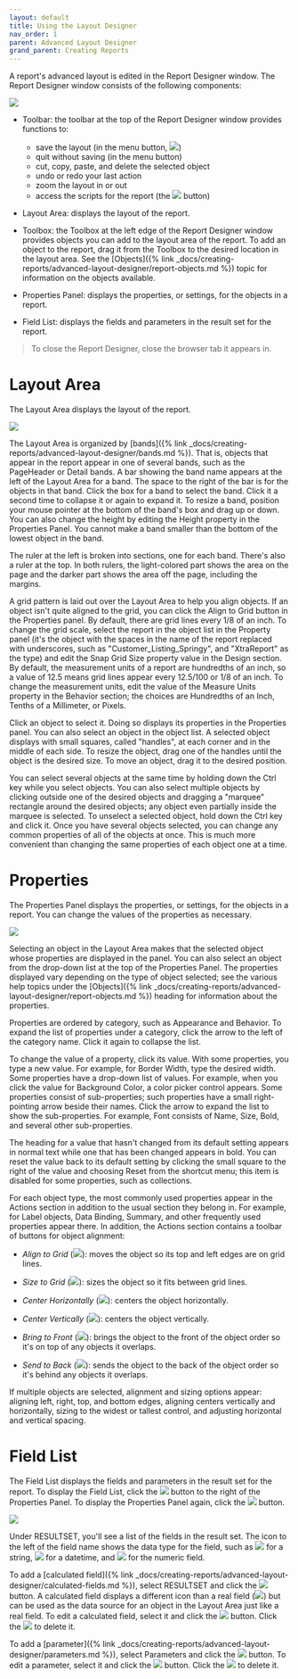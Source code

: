 ```yaml
---
layout: default
title: Using the Layout Designer
nav_order: 1
parent: Advanced Layout Designer
grand_parent: Creating Reports
---
```

A report's advanced layout is edited in the Report Designer window. The Report Designer window consists of the following components:

![](/assets/images/reportdesigner.png)

* Toolbar: the toolbar at the top of the Report Designer window provides functions to:

    * save the layout (in the menu button, ![](/assets/images/menubutton.png))
    * quit without saving (in the menu button)
    * cut, copy, paste, and delete the selected object
    * undo or redo your last action
    * zoom the layout in or out
    * access the scripts for the report (the ![](/assets/images/scriptsbutton.png) button)


* Layout Area: displays the layout of the report.

* Toolbox: the Toolbox at the left edge of the Report Designer window provides objects you can add to the layout area of the report. To add an object to the report, drag it from the Toolbox to the desired location in the layout area. See the [Objects]({% link _docs/creating-reports/advanced-layout-designer/report-objects.md %}) topic for information on the objects available.

* Properties Panel: displays the properties, or settings, for the objects in a report.

* Field List: displays the fields and parameters in the result set for the report.

> <span class="glyphicon glyphicon-info-sign" aria-hidden="true"></span> To close the Report Designer, close the browser tab it appears in.

# Layout Area
The Layout Area displays the layout of the report.

![](/assets/images/layoutareabrowser.png)

The Layout Area is organized by [bands]({% link _docs/creating-reports/advanced-layout-designer/bands.md %}). That is, objects that appear in the report appear in one of several bands, such as the PageHeader or Detail bands. A bar showing the band name appears at the left of the Layout Area for a band. The space to the right of the bar is for the objects in that band. Click the box for a band to select the band. Click it a second time to collapse it or again to expand it. To resize a band, position your mouse pointer at the bottom of the band's box and drag up or down. You can also change the height by editing the Height property in the Properties Panel. You cannot make a band smaller than the bottom of the lowest object in the band.

The ruler at the left is broken into sections, one for each band. There's also a ruler at the top. In both rulers, the light-colored part shows the area on the page and the darker part shows the area off the page, including the margins.

A grid pattern is laid out over the Layout Area to help you align objects. If an object isn't quite aligned to the grid, you can click the Align to Grid button in the Properties panel. By default, there are grid lines every 1/8 of an inch. To change the grid scale, select the report in the object list in the Property panel (it's the object with the spaces in the name of the report replaced with underscores, such as "Customer_Listing_Springy", and "XtraReport" as the type) and edit the Snap Grid Size property value in the Design section. By default, the measurement units of a report are hundredths of an inch, so a value of 12.5 means grid lines appear every 12.5/100 or 1/8 of an inch. To change the measurement units, edit the value of the Measure Units property in the Behavior section; the choices are Hundredths of an Inch, Tenths of a Millimeter, or Pixels.

Click an object to select it. Doing so displays its properties in the Properties panel. You can also select an object in the object list. A selected object displays with small squares, called "handles", at each corner and in the middle of each side. To resize the object, drag one of the handles until the object is the desired size. To move an object, drag it to the desired position.

You can select several objects at the same time by holding down the Ctrl key while you select objects. You can also select multiple objects by clicking outside one of the desired objects and dragging a "marquee" rectangle around the desired objects; any object even partially inside the marquee is selected. To unselect a selected object, hold down the Ctrl key and click it. Once you have several objects selected, you can change any common properties of all of the objects at once. This is much more convenient than changing the same properties of each object one at a time.

# Properties
The Properties Panel displays the properties, or settings, for the objects in a report. You can change the values of the properties as necessary.

![](/assets/images/propertiespanel.png)

Selecting an object in the Layout Area makes that the selected object whose properties are displayed in the panel. You can also select an object from the drop-down list at the top of the Properties Panel. The properties displayed vary depending on the type of object selected; see the various help topics under the [Objects]({% link _docs/creating-reports/advanced-layout-designer/report-objects.md %}) heading for information about the properties.

Properties are ordered by category, such as Appearance and Behavior. To expand the list of properties under a category, click the arrow to the left of the category name. Click it again to collapse the list.

To change the value of a property, click its value. With some properties, you type a new value. For example, for Border Width, type the desired width. Some properties have a drop-down list of values. For example, when you click the value for Background Color, a color picker control appears. Some properties consist of sub-properties; such properties have a small right-pointing arrow beside their names. Click the arrow to expand the list to show the sub-properties. For example, Font consists of Name, Size, Bold, and several other sub-properties.

The heading for a value that hasn't changed from its default setting appears in normal text while one that has been changed appears in bold. You can reset the value back to its default setting by clicking the small square to the right of the value and choosing Reset from the shortcut menu; this item is disabled for some properties, such as collections.

For each object type, the most commonly used properties appear in the Actions section in addition to the usual section they belong in. For example, for Label objects, Data Binding, Summary, and other frequently used properties appear there. In addition, the Actions section contains a toolbar of buttons for object alignment:

* *Align to Grid* (![](/assets/images/aligntogrid.png)): moves the object so its top and left edges are on grid lines.

* *Size to Grid* (![](/assets/images/sizetogrid.png)): sizes the object so it fits between grid lines.

* *Center Horizontally* (![](/assets/images/centerhor.png)): centers the object horizontally.

* *Center Vertically* (![](/assets/images/centervert.png)): centers the object vertically.

* *Bring to Front* (![](/assets/images/bringtofront.png)): brings the object to the front of the object order so it's on top of any objects it overlaps.

* *Send to Back* (![](/assets/images/sendtoback.png)): sends the object to the back of the object order so it's behind any objects it overlaps.

If multiple objects are selected, alignment and sizing options appear: aligning left, right, top, and bottom edges, aligning centers vertically and horizontally, sizing to the widest or tallest control, and adjusting horizontal and vertical spacing.

# Field List
The Field List displays the fields and parameters in the result set for the report. To display the Field List, click the ![](/assets/images/fieldlistbutton.png) button to the right of the Properties Panel. To display the Properties Panel again, click the ![](/assets/images/propertiesbutton.png) button.

![](/assets/images/fieldlistbrowser.png)

Under RESULTSET, you'll see a list of the fields in the result set. The icon to the left of the field name shows the data type for the field, such as ![](/assets/images/string.png) for a string, ![](/assets/images/datetime.png) for a datetime, and ![](/assets/images/numeric.png) for the numeric field.

To add a [calculated field]({% link _docs/creating-reports/advanced-layout-designer/calculated-fields.md %}), select RESULTSET and click the ![](/assets/images/addcalcfield.png) button. A calculated field displays a different icon than a real field (![](/assets/images/calcfield.png)) but can be used as the data source for an object in the Layout Area just like a real field. To edit a calculated field, select it and click the ![](/assets/images/editcalcfield.png) button. Click the ![](/assets/images/deletecalcfield.png) to delete it.

To add a [parameter]({% link _docs/creating-reports/advanced-layout-designer/parameters.md %}), select Parameters and click the ![](/assets/images/addparameter.png) button. To edit a parameter, select it and click the ![](/assets/images/editcalcfield.png) button. Click the ![](/assets/images/deletecalcfield.png) to delete it.